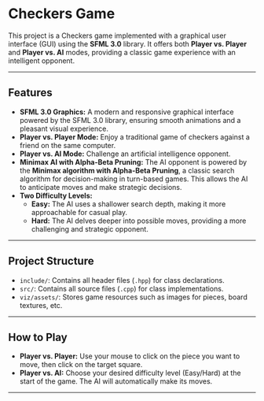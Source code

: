 # Checkers Game

This project is a Checkers game implemented with a graphical user interface (GUI) using the **SFML 3.0** library. It offers both **Player vs. Player** and **Player vs. AI** modes, providing a classic game experience with an intelligent opponent.

---

## Features

* **SFML 3.0 Graphics:** A modern and responsive graphical interface powered by the SFML 3.0 library, ensuring smooth animations and a pleasant visual experience.
* **Player vs. Player Mode:** Enjoy a traditional game of checkers against a friend on the same computer.
* **Player vs. AI Mode:** Challenge an artificial intelligence opponent.
* **Minimax AI with Alpha-Beta Pruning:** The AI opponent is powered by the **Minimax algorithm with Alpha-Beta Pruning**, a classic search algorithm for decision-making in turn-based games. This allows the AI to anticipate moves and make strategic decisions.
* **Two Difficulty Levels:**
    * **Easy:** The AI uses a shallower search depth, making it more approachable for casual play.
    * **Hard:** The AI delves deeper into possible moves, providing a more challenging and strategic opponent.

---

## Project Structure

* `include/`: Contains all header files (`.hpp`) for class declarations.
* `src/`: Contains all source files (`.cpp`) for class implementations.
* `viz/assets/`: Stores game resources such as images for pieces, board textures, etc.

---

## How to Play

* **Player vs. Player:** Use your mouse to click on the piece you want to move, then click on the target square.
* **Player vs. AI:** Choose your desired difficulty level (Easy/Hard) at the start of the game. The AI will automatically make its moves.

---
